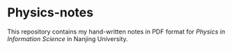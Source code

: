 # Physics-notes
This repository contains my hand-written notes in PDF format for _Physics in Information Science_ in Nanjing University.